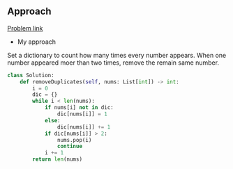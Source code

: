## Approach

[Problem link](https://leetcode.com/problems/remove-duplicates-from-sorted-array-ii/)

- My approach

Set a dictionary to count how many times every number appears. When one number appeared moer than two times, remove the remain 
same number.

```python
class Solution:
    def removeDuplicates(self, nums: List[int]) -> int:
        i = 0
        dic = {}
        while i < len(nums):
            if nums[i] not in dic:
                dic[nums[i]] = 1
            else:
                dic[nums[i]] += 1
            if dic[nums[i]] > 2:
                nums.pop(i)
                continue
            i += 1
        return len(nums)
```

